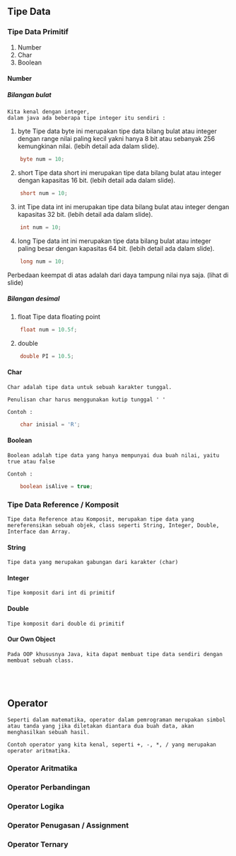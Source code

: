 ## Tipe Data

### Tipe Data Primitif
1. Number
2. Char
3. Boolean

#### Number
##### Bilangan bulat
    Kita kenal dengan integer,
    dalam java ada beberapa tipe integer itu sendiri :

1. byte
    Tipe data byte ini merupakan tipe data bilang bulat atau integer dengan range nilai paling kecil yakni hanya 8 bit atau sebanyak 256 kemungkinan nilai. (lebih detail ada dalam slide).
``` java
    byte num = 10;
```
2. short 
    Tipe data short ini merupakan tipe data bilang bulat atau integer dengan kapasitas 16 bit. (lebih detail ada dalam slide).  
``` java
    short num = 10;
```
3. int
    Tipe data int ini merupakan tipe data bilang bulat atau integer dengan kapasitas 32 bit. (lebih detail ada dalam slide).
``` java
    int num = 10;
```
4. long
    Tipe data int ini merupakan tipe data bilang bulat atau integer paling besar dengan kapasitas 64 bit. (lebih detail ada dalam slide).
``` java
    long num = 10;
```

Perbedaan keempat di atas adalah dari daya tampung nilai nya saja. (lihat di slide)
##### Bilangan desimal
1. float
Tipe data floating point
``` java
    float num = 10.5f;
```
2. double
``` java
    double PI = 10.5;
```

#### Char
    Char adalah tipe data untuk sebuah karakter tunggal.
    
    Penulisan char harus menggunakan kutip tunggal ' '

    Contoh :
``` java
    char inisial = 'R';
```
#### Boolean
    Boolean adalah tipe data yang hanya mempunyai dua buah nilai, yaitu true atau false

    Contoh :
``` java
    boolean isAlive = true;
```

### Tipe Data Reference / Komposit
    Tipe data Reference atau Komposit, merupakan tipe data yang mereferensikan sebuah objek, class seperti String, Integer, Double, Interface dan Array.
#### String
    Tipe data yang merupakan gabungan dari karakter (char)

#### Integer
    Tipe komposit dari int di primitif

#### Double
    Tipe komposit dari double di primitif

#### Our Own Object
    Pada OOP khususnya Java, kita dapat membuat tipe data sendiri dengan membuat sebuah class.


<br>
<br>

## Operator
    Seperti dalam matematika, operator dalam pemrograman merupakan simbol atau tanda yang jika diletakan diantara dua buah data, akan menghasilkan sebuah hasil.

    Contoh operator yang kita kenal, seperti +, -, *, / yang merupakan operator aritmatika.

### Operator Aritmatika

### Operator Perbandingan

### Operator Logika

### Operator Penugasan / Assignment

### Operator Ternary

   